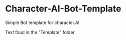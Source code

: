 # Character-AI-Bot-Template
Simple Bot template for character.AI

Text foud in the "Template" folder
